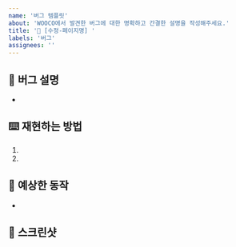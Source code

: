 ```yaml
---
name: '버그 템플릿'
about: 'WOOCO에서 발견한 버그에 대한 명확하고 간결한 설명을 작성해주세요.'
title: '🐛 [수정-페이지명] '
labels: '버그'
assignees: ''
---
```


## 🐛 버그 설명

<!-- 버그에 대한 명확하고 간결한 설명해주세요. -->

-

## ⌨️ 재현하는 방법

1.
2.

## 🫧 예상한 동작

<!-- 예상했던 일에 대한 명확하고 간결한 설명해주세요. -->

-

## 📸 스크린샷

<!-- 스크린샷 또는 녹화 영상 -->
